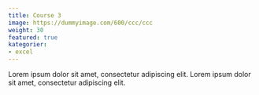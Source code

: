 ```yaml
---
title: Course 3
image: https://dummyimage.com/600/ccc/ccc
weight: 30
featured: true
kategorier:
- excel
---
```


Lorem ipsum dolor sit amet, consectetur adipiscing elit. Lorem ipsum dolor sit amet, consectetur adipiscing elit.
